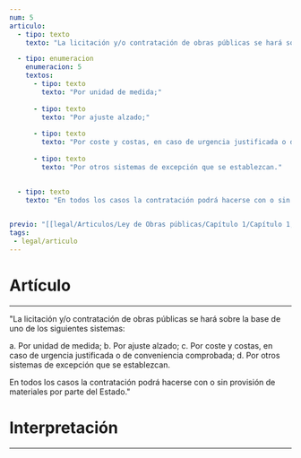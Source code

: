 ```yaml
---
num: 5
articulo: 
  - tipo: texto
    texto: "La licitación y/o contratación de obras públicas se hará sobre la base de uno de los siguientes sistemas:"

  - tipo: enumeracion
    enumeracion: 5
    textos:
      - tipo: texto
        texto: "Por unidad de medida;"
    
      - tipo: texto
        texto: "Por ajuste alzado;"
    
      - tipo: texto
        texto: "Por coste y costas, en caso de urgencia justificada o de conveniencia comprobada;"
    
      - tipo: texto
        texto: "Por otros sistemas de excepción que se establezcan."
    
    
  - tipo: texto
    texto: "En todos los casos la contratación podrá hacerse con o sin provisión de materiales por parte del Estado."


previo: "[[legal/Articulos/Ley de Obras públicas/Capítulo 1/Capítulo 1, De las obras públicas en general.md|Capítulo 1, De las obras públicas en general]]"
tags: 
 - legal/articulo
---
```

# Artículo
---
"La licitación y/o contratación de obras públicas se hará sobre la base de uno de los siguientes sistemas:

 a. Por unidad de medida;
 b. Por ajuste alzado;
 c. Por coste y costas, en caso de urgencia justificada o de conveniencia comprobada;
 d. Por otros sistemas de excepción que se establezcan.

En todos los casos la contratación podrá hacerse con o sin provisión de materiales por parte del Estado."

# Interpretación
---
